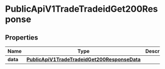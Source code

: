 

# PublicApiV1TradeTradeidGet200Response


## Properties

| Name | Type | Description | Notes |
|------------ | ------------- | ------------- | -------------|
|**data** | [**PublicApiV1TradeTradeidGet200ResponseData**](PublicApiV1TradeTradeidGet200ResponseData.md) |  |  [optional] |




